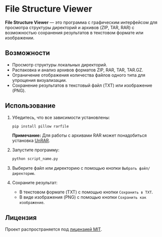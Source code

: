 # File Structure Viewer

**File Structure Viewer** — это программа с графическим интерфейсом для просмотра структуры директорий и архивов (ZIP, TAR, RAR) с возможностью сохранения результатов в текстовом формате или изображении.

## Возможности

- Просмотр структуры локальных директорий.
- Распаковка и анализ архивов форматов ZIP, RAR, TAR, TAR.GZ.
- Ограничение отображения количества файлов одного типа для упрощения визуализации.
- Сохранение результатов в текстовый файл (TXT) или изображение (PNG).

## Использование

1. Убедитесь, что все зависимости установлены:
   ```bash
   pip install pillow rarfile
   ```
   **Примечание:** Для работы с архивами RAR может понадобиться установка [UnRAR](https://www.rarlab.com/rar_add.htm).

2. Запустите программу:
   ```bash
   python script_name.py
   ```

3. Выберите файл или директорию с помощью кнопки `Выбрать файл/директорию`.

4. Сохраните результат:
   - В текстовом формате (TXT) с помощью кнопки `Сохранить в TXT`.
   - В виде изображения (PNG) с помощью кнопки `Сохранить как изображение`.

## Лицензия

Проект распространяется под [лицензией MIT](https://github.com/ваш-репозиторий/LICENSE).
